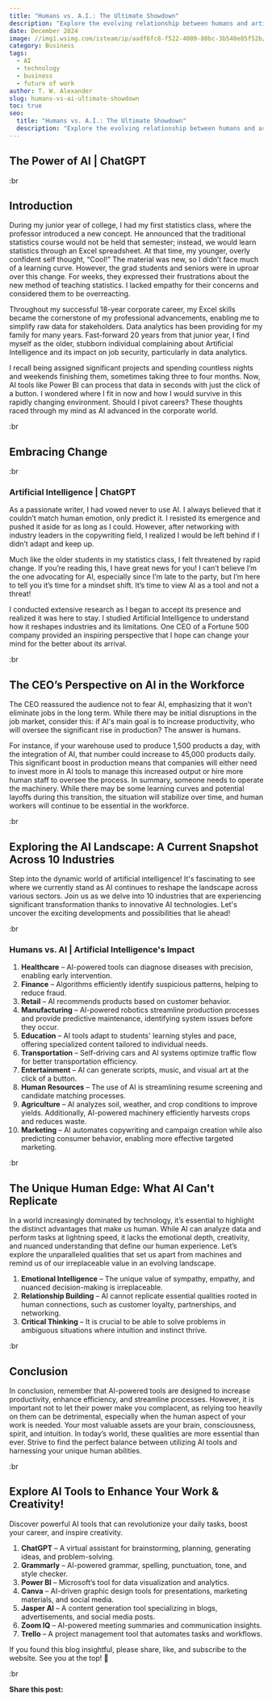 ```yaml
---
title: "Humans vs. A.I.: The Ultimate Showdown"
description: "Explore the evolving relationship between humans and artificial intelligence. Discover how AI is reshaping industries while uncovering the unique strengths that make humans irreplaceable."
date: December 2024
image: //img1.wsimg.com/isteam/ip/aadf6fc8-f522-4009-80bc-3b540e85f52b/H%20vs%20A.jpg/:/rs=w:1280
category: Business
tags:
  - AI
  - technology
  - business
  - future of work
author: T. W. Alexander
slug: humans-vs-ai-ultimate-showdown
toc: true
seo:
  title: "Humans vs. A.I.: The Ultimate Showdown"
  description: "Explore the evolving relationship between humans and artificial intelligence. Discover how AI is reshaping industries while uncovering the unique strengths that make humans irreplaceable."
---
```


## **The Power of AI | ChatGPT**

:br

## **Introduction**

During my junior year of college, I had my first statistics class, where the professor introduced a new concept. He announced that the traditional statistics course would not be held that semester; instead, we would learn statistics through an Excel spreadsheet. At that time, my younger, overly confident self thought, “Cool!” The material was new, so I didn’t face much of a learning curve. However, the grad students and seniors were in uproar over this change. For weeks, they expressed their frustrations about the new method of teaching statistics. I lacked empathy for their concerns and considered them to be overreacting.

Throughout my successful 18-year corporate career, my Excel skills became the cornerstone of my professional advancements, enabling me to simplify raw data for stakeholders. Data analytics has been providing for my family for many years. Fast-forward 20 years from that junior year, I find myself as the older, stubborn individual complaining about Artificial Intelligence and its impact on job security, particularly in data analytics.

I recall being assigned significant projects and spending countless nights and weekends finishing them, sometimes taking three to four months. Now, AI tools like Power BI can process that data in seconds with just the click of a button. I wondered where I fit in now and how I would survive in this rapidly changing environment. Should I pivot careers? These thoughts raced through my mind as AI advanced in the corporate world.

:br

## **Embracing Change**

:br

### **Artificial Intelligence | ChatGPT**  

As a passionate writer, I had vowed never to use AI. I always believed that it couldn’t match human emotion, only predict it. I resisted its emergence and pushed it aside for as long as I could. However, after networking with industry leaders in the copywriting field, I realized I would be left behind if I didn’t adapt and keep up.

Much like the older students in my statistics class, I felt threatened by rapid change. If you’re reading this, I have great news for you! I can’t believe I’m the one advocating for AI, especially since I’m late to the party, but I’m here to tell you it’s time for a mindset shift. It’s time to view AI as a tool and not a threat!

I conducted extensive research as I began to accept its presence and realized it was here to stay. I studied Artificial Intelligence to understand how it reshapes industries and its limitations. One CEO of a Fortune 500 company provided an inspiring perspective that I hope can change your mind for the better about its arrival.

:br

## **The CEO’s Perspective on AI in the Workforce**

The CEO reassured the audience not to fear AI, emphasizing that it won’t eliminate jobs in the long term. While there may be initial disruptions in the job market, consider this: if AI's main goal is to increase productivity, who will oversee the significant rise in production? The answer is humans.

For instance, if your warehouse used to produce 1,500 products a day, with the integration of AI, that number could increase to 45,000 products daily. This significant boost in production means that companies will either need to invest more in AI tools to manage this increased output or hire more human staff to oversee the process. In summary, someone needs to operate the machinery. While there may be some learning curves and potential layoffs during this transition, the situation will stabilize over time, and human workers will continue to be essential in the workforce.

:br

## **Exploring the AI Landscape: A Current Snapshot Across 10 Industries**

Step into the dynamic world of artificial intelligence! It's fascinating to see where we currently stand as AI continues to reshape the landscape across various sectors. Join us as we delve into 10 industries that are experiencing significant transformation thanks to innovative AI technologies. Let's uncover the exciting developments and possibilities that lie ahead!

:br

### **Humans vs. AI | Artificial Intelligence's Impact**

1. **Healthcare** – AI-powered tools can diagnose diseases with precision, enabling early intervention.  
2. **Finance** – Algorithms efficiently identify suspicious patterns, helping to reduce fraud.  
3. **Retail** – AI recommends products based on customer behavior.  
4. **Manufacturing** – AI-powered robotics streamline production processes and provide predictive maintenance, identifying system issues before they occur.  
5. **Education** – AI tools adapt to students' learning styles and pace, offering specialized content tailored to individual needs.  
6. **Transportation** – Self-driving cars and AI systems optimize traffic flow for better transportation efficiency.  
7. **Entertainment** – AI can generate scripts, music, and visual art at the click of a button.  
8. **Human Resources** – The use of AI is streamlining resume screening and candidate matching processes.  
9. **Agriculture** – AI analyzes soil, weather, and crop conditions to improve yields. Additionally, AI-powered machinery efficiently harvests crops and reduces waste.  
10. **Marketing** – AI automates copywriting and campaign creation while also predicting consumer behavior, enabling more effective targeted marketing.  

:br

## **The Unique Human Edge: What AI Can't Replicate**

In a world increasingly dominated by technology, it’s essential to highlight the distinct advantages that make us human. While AI can analyze data and perform tasks at lightning speed, it lacks the emotional depth, creativity, and nuanced understanding that define our human experience. Let’s explore the unparalleled qualities that set us apart from machines and remind us of our irreplaceable value in an evolving landscape.

1. **Emotional Intelligence** – The unique value of sympathy, empathy, and nuanced decision-making is irreplaceable.  
2. **Relationship Building** – AI cannot replicate essential qualities rooted in human connections, such as customer loyalty, partnerships, and networking.  
3. **Critical Thinking** – It is crucial to be able to solve problems in ambiguous situations where intuition and instinct thrive.  

:br

## **Conclusion**

In conclusion, remember that AI-powered tools are designed to increase productivity, enhance efficiency, and streamline processes. However, it is important not to let their power make you complacent, as relying too heavily on them can be detrimental, especially when the human aspect of your work is needed. Your most valuable assets are your brain, consciousness, spirit, and intuition. In today’s world, these qualities are more essential than ever. Strive to find the perfect balance between utilizing AI tools and harnessing your unique human abilities.  

:br

## **Explore AI Tools to Enhance Your Work & Creativity!**

Discover powerful AI tools that can revolutionize your daily tasks, boost your career, and inspire creativity.  

1. **ChatGPT** – A virtual assistant for brainstorming, planning, generating ideas, and problem-solving.  
2. **Grammarly** – AI-powered grammar, spelling, punctuation, tone, and style checker.  
3. **Power BI** – Microsoft’s tool for data visualization and analytics.  
4. **Canva** – AI-driven graphic design tools for presentations, marketing materials, and social media.  
5. **Jasper AI** – A content generation tool specializing in blogs, advertisements, and social media posts.  
6. **Zoom IQ** – AI-powered meeting summaries and communication insights.  
7. **Trello** – A project management tool that automates tasks and workflows.  

If you found this blog insightful, please share, like, and subscribe to the website. See you at the top! 🚀  

:br

**Share this post:**
